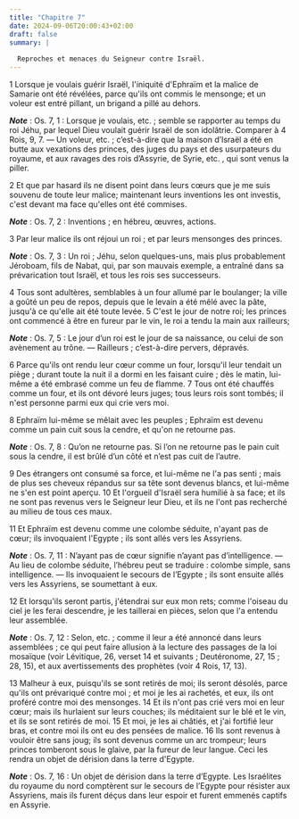 ```yaml
---
title: "Chapitre 7"
date: 2024-09-06T20:00:43+02:00
draft: false
summary: |
  
  Reproches et menaces du Seigneur contre Israël.
---
```



1 Lorsque je voulais guérir Israël, l'iniquité d'Ephraïm et la malice de Samarie ont été révélées, parce qu'ils ont commis le mensonge; et un voleur est entré pillant, un brigand a pillé au dehors.

***Note*** :  Os. 7, 1 : Lorsque je voulais, etc. ; semble se rapporter au temps du roi Jéhu, par lequel Dieu voulait guérir Israël de son idolâtrie. Comparer à 4 Rois, 9, 7. ― Un voleur, etc. ; c’est-à-dire que la maison d’Israël a été en butte aux vexations des princes, des juges du pays et des usurpateurs du royaume, et aux ravages des rois d’Assyrie, de Syrie, etc. , qui sont venus la piller.

2 Et que par hasard ils ne disent point dans leurs cœurs que je me suis souvenu de toute leur malice; maintenant leurs inventions les ont investis, c'est devant ma face qu'elles ont été commises.

***Note*** :  Os. 7, 2 : Inventions ; en hébreu, œuvres, actions.


3 Par leur malice ils ont réjoui un roi ; et par leurs mensonges des princes.

***Note*** :  Os. 7, 3 : Un roi ; Jéhu, selon quelques-uns, mais plus probablement Jéroboam, fils de Nabat, qui, par son mauvais exemple, a entraîné dans sa prévarication tout Israël, et tous les rois ses successeurs.

4 Tous sont adultères, semblables à un four allumé par le boulanger; la ville a goûté un peu de repos, depuis que le levain a été mêlé avec la pâte, jusqu'à ce qu'elle ait été toute levée. 5 C'est le jour de notre roi; les princes ont commencé à être en fureur par le vin, le roi a tendu la main aux railleurs;

***Note*** :  Os. 7, 5 : Le jour d’un roi est le jour de sa naissance, ou celui de son avènement au trône. ― Railleurs ; c’est-à-dire pervers, dépravés.

6 Parce qu'ils ont rendu leur cœur comme un four, lorsqu'il leur tendait un piège ; durant toute la nuit il a dormi en les faisant cuire ; dès le matin, lui-même a été embrasé comme un feu de flamme. 7 Tous ont été chauffés comme un four, et ils ont dévoré leurs juges; tous leurs rois sont tombés; il n'est personne parmi eux qui crie vers moi.


8 Ephraïm lui-même se mêlait avec les peuples ; Ephraïm est devenu comme un pain cuit sous la cendre, et qu'on ne retourne pas.

***Note*** :  Os. 7, 8 : Qu’on ne retourne pas. Si l’on ne retourne pas le pain cuit sous la cendre, il est brûlé d’un côté et n’est pas cuit de l’autre.

9 Des étrangers ont consumé sa force, et lui-même ne l'a pas senti ; mais de plus ses cheveux répandus sur sa tête sont devenus blancs, et lui-même ne s'en est point aperçu. 10 Et l'orgueil d'Israël sera humilié à sa face; et ils ne sont pas revenus vers le Seigneur leur Dieu, et ils ne l'ont pas recherché au milieu de tous ces maux.


11 Et Ephraïm est devenu comme une colombe séduite, n'ayant pas de cœur; ils invoquaient l'Egypte ; ils sont allés vers les Assyriens.

***Note*** :  Os. 7, 11 : N’ayant pas de cœur signifie n’ayant pas d’intelligence. ― Au lieu de colombe séduite, l’hébreu peut se traduire : colombe simple, sans intelligence. ― Ils invoquaient le secours de l’Egypte ; ils sont ensuite allés vers les Assyriens, se soumettant à eux.

12 Et lorsqu'ils seront partis, j'étendrai sur eux mon rets; comme l'oiseau du ciel je les ferai descendre, je les taillerai en pièces, selon que l'a entendu leur assemblée.

***Note*** :  Os. 7, 12 : Selon, etc. ; comme il leur a été annoncé dans leurs assemblées ; ce qui peut faire allusion à la lecture des passages de la loi mosaïque (voir Lévitique, 26, verset 14 et suivants ; Deutéronome, 27, 15 ; 28, 15), et aux avertissements des prophètes (voir 4 Rois, 17, 13).


13 Malheur à eux, puisqu'ils se sont retirés de moi; ils seront désolés, parce qu'ils ont prévariqué contre moi ; et moi je les ai rachetés, et eux, ils ont proféré contre moi des mensonges. 14 Et ils n'ont pas crié vers moi en leur cœur; mais ils hurlaient sur leurs couches; ils méditaient sur le blé et le vin, et ils se sont retirés de moi. 15 Et moi, je les ai châtiés, et j'ai fortifié leur bras, et contre moi ils ont eu des pensées de malice. 16 Ils sont revenus à vouloir être sans joug; ils sont devenus comme un arc trompeur; leurs princes tomberont sous le glaive, par la fureur de leur langue. Ceci les rendra un objet de dérision dans la terre d'Egypte.

***Note*** :  Os. 7, 16 : Un objet de dérision dans la terre d’Egypte. Les Israélites du royaume du nord comptèrent sur le secours de l’Egypte pour résister aux Assyriens, mais ils furent déçus dans leur espoir et furent emmenés captifs en Assyrie.

